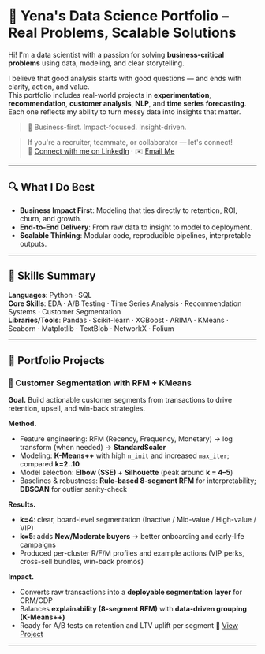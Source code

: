 # 🚀 Yena's Data Science Portfolio – Real Problems, Scalable Solutions

Hi! I'm a data scientist with a passion for solving **business-critical problems** using data, modeling, and clear storytelling.

I believe that good analysis starts with good questions — and ends with clarity, action, and value.  
This portfolio includes real-world projects in **experimentation**, **recommendation**, **customer analysis**, **NLP**, and **time series forecasting**.  
Each one reflects my ability to turn messy data into insights that matter.

> 🎯 Business-first. Impact-focused. Insight-driven.


> If you're a recruiter, teammate, or collaborator — let's connect!  
> 📎 [Connect with me on LinkedIn](https://www.linkedin.com/in/你的linkedin用户名) · ✉️ [Email Me](mailto:yenawei@yahoo.com)


---

## 🔍 What I Do Best

- **Business Impact First**: Modeling that ties directly to retention, ROI, churn, and growth.
- **End-to-End Delivery**: From raw data to insight to model to deployment.
- **Scalable Thinking**: Modular code, reproducible pipelines, interpretable outputs. 

---

## 🔧 Skills Summary

**Languages**: Python · SQL  
**Core Skills**: EDA · A/B Testing · Time Series Analysis · Recommendation Systems · Customer Segmentation  
**Libraries/Tools**: Pandas · Scikit-learn · XGBoost · ARIMA · KMeans · Seaborn · Matplotlib · TextBlob · NetworkX · Folium

---

## 📂 Portfolio Projects

### 🧭 Customer Segmentation with RFM + KMeans
**Goal.** Build actionable customer segments from transactions to drive retention, upsell, and win-back strategies.

**Method.**
- Feature engineering: RFM (Recency, Frequency, Monetary) → log transform (when needed) → **StandardScaler**
- Modeling: **K-Means++** with high `n_init` and increased `max_iter`; compared **k=2..10**
- Model selection: **Elbow (SSE)** + **Silhouette** (peak around **k = 4–5**)
- Baselines & robustness: **Rule-based 8-segment RFM** for interpretability; **DBSCAN** for outlier sanity-check

**Results.**
- **k=4**: clear, board-level segmentation (Inactive / Mid-value / High-value / VIP)  
- **k=5**: adds **New/Moderate buyers** → better onboarding and early-life campaigns  
- Produced per-cluster R/F/M profiles and example actions (VIP perks, cross-sell bundles, win-back promos)

**Impact.**
- Converts raw transactions into a **deployable segmentation layer** for CRM/CDP
- Balances **explainability (8-segment RFM)** with **data-driven grouping (K-Means++)**
- Ready for A/B tests on retention and LTV uplift per segment
🔗 [View Project](https://github.com/Nana47lucky/DS_Portfolio/blob/main/01_Customr_Segmentation_RFM_KMeans/readme.md)

---

